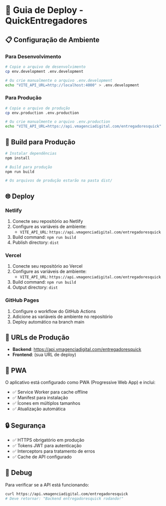 # 🚀 Guia de Deploy - QuickEntregadores

## 📋 Configuração de Ambiente

### Para Desenvolvimento
```bash
# Copie o arquivo de desenvolvimento
cp env.development .env.development

# Ou crie manualmente o arquivo .env.development
echo "VITE_API_URL=http://localhost:4000" > .env.development
```

### Para Produção
```bash
# Copie o arquivo de produção
cp env.production .env.production

# Ou crie manualmente o arquivo .env.production
echo "VITE_API_URL=https://api.vmagenciadigital.com/entregadoresquick" > .env.production
```

## 🔧 Build para Produção

```bash
# Instalar dependências
npm install

# Build para produção
npm run build

# Os arquivos de produção estarão na pasta dist/
```

## 🌐 Deploy

### Netlify
1. Conecte seu repositório ao Netlify
2. Configure as variáveis de ambiente:
   - `VITE_API_URL`: `https://api.vmagenciadigital.com/entregadoresquick`
3. Build command: `npm run build`
4. Publish directory: `dist`

### Vercel
1. Conecte seu repositório ao Vercel
2. Configure as variáveis de ambiente:
   - `VITE_API_URL`: `https://api.vmagenciadigital.com/entregadoresquick`
3. Build command: `npm run build`
4. Output directory: `dist`

### GitHub Pages
1. Configure o workflow do GitHub Actions
2. Adicione as variáveis de ambiente no repositório
3. Deploy automático na branch main

## 🔗 URLs de Produção

- **Backend**: https://api.vmagenciadigital.com/entregadoresquick
- **Frontend**: (sua URL de deploy)

## 📱 PWA

O aplicativo está configurado como PWA (Progressive Web App) e inclui:
- ✅ Service Worker para cache offline
- ✅ Manifest para instalação
- ✅ Ícones em múltiplos tamanhos
- ✅ Atualização automática

## 🔒 Segurança

- ✅ HTTPS obrigatório em produção
- ✅ Tokens JWT para autenticação
- ✅ Interceptors para tratamento de erros
- ✅ Cache de API configurado

## 🐛 Debug

Para verificar se a API está funcionando:
```bash
curl https://api.vmagenciadigital.com/entregadoresquick
# Deve retornar: "Backend entregadoresquick rodando!"
``` 